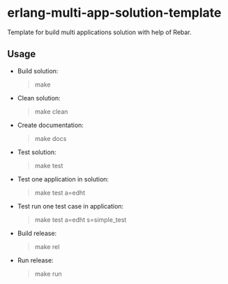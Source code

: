 erlang-multi-app-solution-template
==================================
Template for build multi applications solution with help of Rebar.

Usage
---------------------
-   Build solution:
    > make
-   Clean solution:
    > make clean
-   Create documentation:
    > make docs
-   Test solution:
    > make test
-   Test one application in solution:
    > make test a=edht
-   Test run one test case in application:
    > make test a=edht s=simple_test
-   Build release:
    > make rel
-   Run release:
    > make run